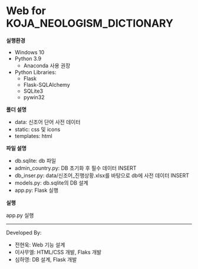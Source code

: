 # Web for KOJA_NEOLOGISM_DICTIONARY

**실행환경**
* Windows 10
* Python 3.9
  * Anaconda 사용 권장
* Python Libraries:
  * Flask
  * Flask-SQLAlchemy
  * SQLite3
  * pywin32
  
**폴더 설명**
* data: 신조어 단어 사전 데이터
* static: css 및 icons
* templates: html

**파일 설명**
* db.sqlite: db 파일
* admin_country.py: DB 초기화 후 필수 데이터 INSERT
* db_inser.py: data/신조어_진행상황.xlsx를 바탕으로 db에 사전 데이터 INSERT
* models.py: db.sqlite의 DB 설계
* app.py: Flask 실행


**실행**

app.py 실행

****
Developed By:
  * 전현욱: Web 기능 설계
  * 이사무엘: HTML/CSS 개발, Flaks 개발
  * 심하영: DB 설계, Flask 개발